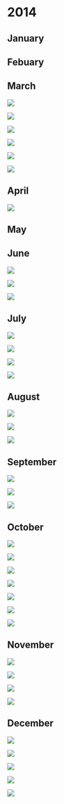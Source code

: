 # 2014

## January

## Febuary

## March

![](images/2014MAR17.png)

![](images/2014MAR19.png)

![](images/2014MAR20.png)

![](images/2014MAR20.2.png)

![](images/2014MAR21.png)

![](images/2014MAR31.png)

## April

![](images/2014APR17.png)

## May

## June

![](images/2014JUN4.png)

![](images/2014JUN5.png)

![](images/2014JUN8.png)

## July


![](images/2014JUL8.png)

![](images/2014JUL24.2.png)

![](images/2014JUL24.png)

![](images/2014JUL29.png)

## August

![](images/2014AUG1.png)

![](images/2014AUG9.png)

![](images/2014AUG23.png)

## September

![](images/2014SEP8.png)

![](images/2014SEP26.png)

![](images/2014SEP30.png)

## October

![](images/2014OCT1.png)

![](images/2014OCT11.png)

![](images/2014OCT13.png)

![](images/2014OCT14.png)

![](images/2014OCT16.png)

![](images/2014OCT20.png)

![](images/2014OCT23.png)

## November

![](images/2014NOV4.png)

![](images/2014NOV12.png)

![](images/2014NOV20.png)

![](images/2014NOV24.png)

## December

![](images/2014DEC1.png)

![](images/2014DEC2.png)

![](images/2014DEC9.png)

![](images/2014DEC11.png)

![](images/2014DEC19.png)



<!--  ![](images/) -->
